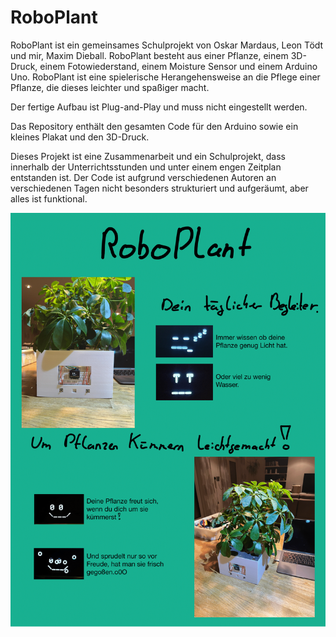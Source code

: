 # RoboPlant

RoboPlant ist ein gemeinsames Schulprojekt von Oskar Mardaus, Leon Tödt und mir, Maxim Dieball. RoboPlant besteht aus einer Pflanze, einem 3D-Druck, einem Fotowiederstand, einem Moisture Sensor und einem Arduino Uno. RoboPlant ist eine spielerische Herangehensweise an die Pflege einer Pflanze, die dieses leichter und spaßiger macht.

Der fertige Aufbau ist Plug-and-Play und muss nicht eingestellt werden.

Das Repository enthält den gesamten Code für den Arduino sowie ein kleines Plakat und den 3D-Druck.

Dieses Projekt ist eine Zusammenarbeit und ein Schulprojekt, dass innerhalb der Unterrichtsstunden und unter einem engen Zeitplan entstanden ist. Der Code ist aufgrund verschiedenen Autoren an verschiedenen Tagen nicht besonders strukturiert und aufgeräumt, aber alles ist funktional. 

![](./Plakat.png)
